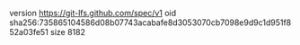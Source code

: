 version https://git-lfs.github.com/spec/v1
oid sha256:735865104586d08b07743acabafe8d3053070cb7098e9d9c1d951f852a03fe51
size 8182

